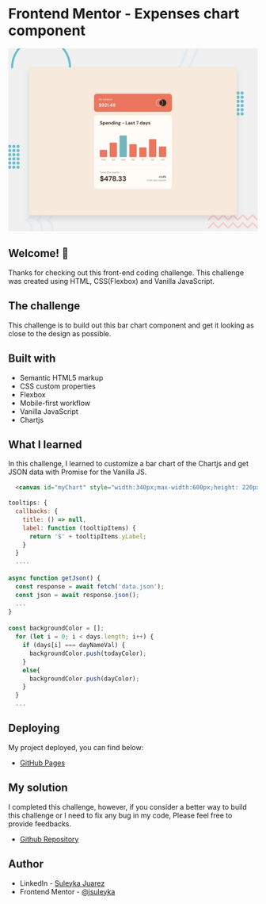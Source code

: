 # Frontend Mentor - Expenses chart component

![Design preview for the Expenses chart component coding challenge](./design/desktop-preview.jpg)

## Welcome! 👋

Thanks for checking out this front-end coding challenge. This challenge was created using HTML, CSS(Flexbox) and Vanilla JavaScript.

## The challenge

This challenge is to build out this bar chart component and get it looking as close to the design as possible.

## Built with

- Semantic HTML5 markup
- CSS custom properties
- Flexbox
- Mobile-first workflow
- Vanilla JavaScript
- Chartjs

## What I learned

In this challenge, I learned to customize a bar chart of the Chartjs and get JSON data with Promise for the Vanilla JS.

```html
  <canvas id="myChart" style="width:340px;max-width:600px;height: 220px;"></canvas>>
```

```js
tooltips: {
  callbacks: {
    title: () => null,
    label: function (tooltipItems) {
      return '$' + tooltipItems.yLabel;
    }
  }
  ....

async function getJson() {
  const response = await fetch('data.json');
  const json = await response.json();
  ...
}

const backgroundColor = [];
  for (let i = 0; i < days.length; i++) {
    if (days[i] === dayNameVal) {
      backgroundColor.push(todayColor);
    }
    else{
      backgroundColor.push(dayColor);
    }    
  }
  ...
```

## Deploying 

My project deployed, you can find below:

- [GitHub Pages](https://jsuleyka.github.io/expenses-chart-component)

## My solution

I completed this challenge, however, if you consider a better way to build this challenge or I need to fix any bug in my code, Please feel free to provide feedbacks.

- [Github Repository](https://github.com/jsuleyka/expenses-chart-component)

## Author

- LinkedIn - [Suleyka Juarez](https://www.linkedin.com/in/suleyka-juarez-4812134a/)
- Frontend Mentor - [@jsuleyka](https://www.frontendmentor.io/profile/jsuleyka)
